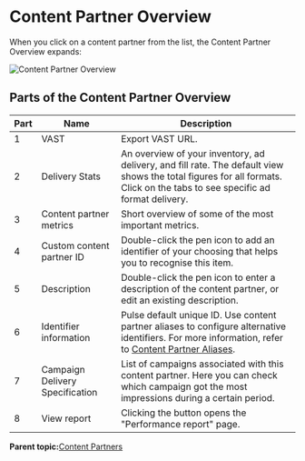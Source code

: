 # Content Partner Overview

When you click on a content partner from the list, the Content Partner Overview expands:

![Content Partner Overview](../../image/pulse_account_expand_content_partner_overview.png)

## Parts of the Content Partner Overview

|Part|Name|Description|
|----|----|-----------|
|1|VAST|Export VAST URL.|
|2|Delivery Stats|An overview of your inventory, ad delivery, and fill rate. The default view shows the total figures for all formats. Click on the tabs to see specific ad format delivery.|
|3|Content partner metrics|Short overview of some of the most important metrics.|
|4|Custom content partner ID|Double-click the pen icon to add an identifier of your choosing that helps you to recognise this item.|
|5|Description|Double-click the pen icon to enter a description of the content partner, or edit an existing description.|
|6|Identifier information|Pulse default unique ID. Use content partner aliases to configure alternative identifiers. For more information, refer to [Content Partner Aliases](content_partner_aliases.md).|
|7|Campaign Delivery Specification|List of campaigns associated with this content partner. Here you can check which campaign got the most impressions during a certain period.|
|8|View report|Clicking the button opens the "Performance report" page.|

**Parent topic:**[Content Partners](../../../oadtech/ad_serving/ug/content_partners.md)

